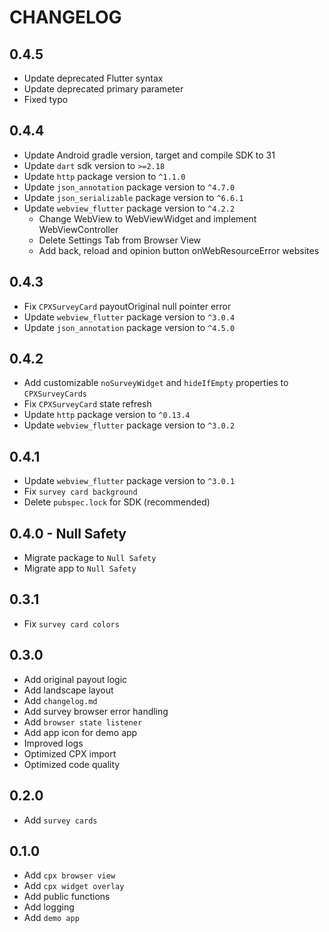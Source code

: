 # CHANGELOG

## 0.4.5
* Update deprecated Flutter syntax
* Update deprecated primary parameter
* Fixed typo

## 0.4.4
* Update Android gradle version, target and compile SDK to 31
* Update `dart` sdk version to `>=2.18`
* Update `http` package version to `^1.1.0`
* Update `json_annotation` package version to `^4.7.0`
* Update `json_serializable` package version to `^6.6.1 `
* Update `webview_flutter` package version to `^4.2.2`
  * Change WebView to WebViewWidget and implement WebViewController
  * Delete Settings Tab from Browser View 
  * Add back, reload and opinion button onWebResourceError websites

## 0.4.3
* Fix `CPXSurveyCard` payoutOriginal null pointer error
* Update `webview_flutter` package version to `^3.0.4`
* Update `json_annotation` package version to `^4.5.0`

## 0.4.2

* Add customizable `noSurveyWidget` and `hideIfEmpty` properties to `CPXSurveyCards`
* Fix `CPXSurveyCard` state refresh
* Update `http` package version to `^0.13.4`
* Update `webview_flutter` package version to `^3.0.2`

## 0.4.1

* Update `webview_flutter` package version to `^3.0.1`
* Fix `survey card background`
* Delete `pubspec.lock` for SDK (recommended)

## 0.4.0 - Null Safety

* Migrate package to `Null Safety`
* Migrate app to `Null Safety`

## 0.3.1

* Fix `survey card colors`

## 0.3.0

* Add original payout logic
* Add landscape layout
* Add `changelog.md`
* Add survey browser error handling
* Add `browser state listener`
* Add app icon for demo app
* Improved logs
* Optimized CPX import
* Optimized code quality

## 0.2.0

* Add `survey cards`

## 0.1.0

* Add `cpx browser view`
* Add `cpx widget overlay`
* Add public functions
* Add logging
* Add `demo app`